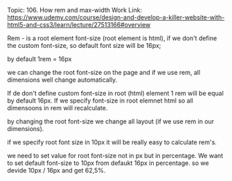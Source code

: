Topic: 106. How rem and max-width Work
Link: https://www.udemy.com/course/design-and-develop-a-killer-website-with-html5-and-css3/learn/lecture/27513166#overview



Rem - is a root element font-size (root element is html), if we don't define the custom font-size, so default font size will be 16px;

by default 1rem = 16px

we can change the root font-size on the page and if we use rem, all dimensions well change automatically. 

If de don't define custom font-size in root (html) element 1 rem will be equal by default 16px. If we specify font-size in root elemnet html so all dimensoons in rem will recalculate. 

by changing the root font-size we change all layout (if we use rem in our dimensions).

if we specify root font size in 10px it will be really easy to calculate rem's.

we need to set value for root font-size not in px but in percentage. We want to set default font-size to 10px from defaukt 16px in percentage. so we devide 10px / 16px and get 62,5%.